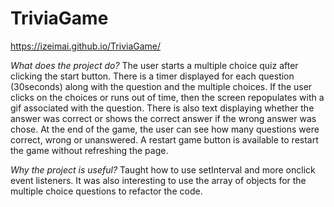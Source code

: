 # TriviaGame

https://izeimai.github.io/TriviaGame/

*What does the project do?* 
The user starts a multiple choice quiz after clicking the start button. There is a timer displayed for each question (30seconds) along with the question and the multiple choices. If the user clicks on the choices or runs out of time, then the screen repopulates with a gif associated with the question. There is also text displaying whether the answer was correct or shows the correct answer if the wrong answer was chose. At the end of the game, the user can see how many questions were correct, wrong or unanswered. A restart game button is available to restart the game without refreshing the page.

*Why the project is useful?*
Taught how to use setInterval and more onclick event listeners. It was also interesting to use the array of objects for the multiple choice questions to refactor the code. 